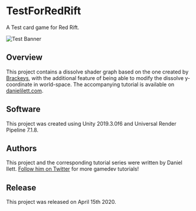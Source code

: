 # TestForRedRift

A Test card game for Red Rift.

![Test Banner](Banner.jpg)

## Overview

This project contains a dissolve shader graph based on the one created by [Brackeys](https://www.youtube.com/watch?v=taMp1g1pBeE), with the additional feature of being able to modify the dissolve y-coordinate in world-space. The accompanying tutorial is available on [danielilett.com](https://danielilett.com/2020-04-15-tut5-4-urp-dissolve/).

## Software

This project was created using Unity 2019.3.0f6 and Universal Render Pipeline 7.1.8.

## Authors

This project and the corresponding tutorial series were written by Daniel Ilett. [Follow him on Twitter](https://twitter.com/daniel_ilett) for more gamedev tutorials!

## Release

This project was released on April 15th 2020.
